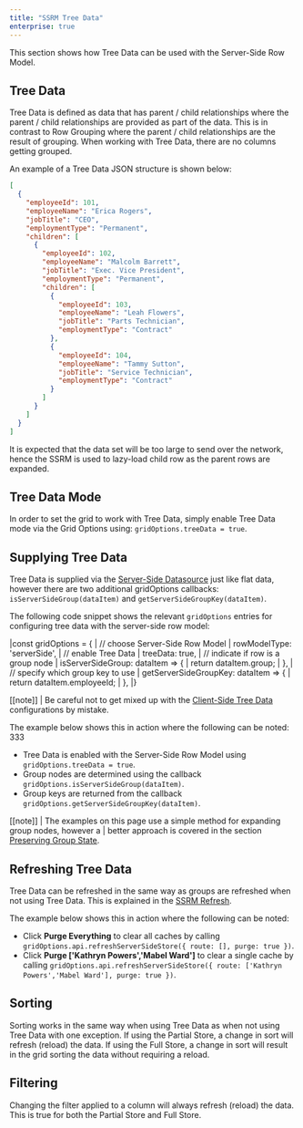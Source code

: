 ```yaml
---
title: "SSRM Tree Data"
enterprise: true
---
```


This section shows how Tree Data can be used with the Server-Side Row Model.

## Tree Data

Tree Data is defined as data that has parent / child relationships where the parent / child relationships are
provided as part of the data. This is in contrast to Row Grouping where the parent / child relationships are
the result of grouping. When working with Tree Data, there are no columns getting grouped.

An example of a Tree Data JSON structure is shown below:

```json
[
  {
    "employeeId": 101,
    "employeeName": "Erica Rogers",
    "jobTitle": "CEO",
    "employmentType": "Permanent",
    "children": [
      {
        "employeeId": 102,
        "employeeName": "Malcolm Barrett",
        "jobTitle": "Exec. Vice President",
        "employmentType": "Permanent",
        "children": [
          {
            "employeeId": 103,
            "employeeName": "Leah Flowers",
            "jobTitle": "Parts Technician",
            "employmentType": "Contract"
          },
          {
            "employeeId": 104,
            "employeeName": "Tammy Sutton",
            "jobTitle": "Service Technician",
            "employmentType": "Contract"
          }
        ]
      }
    ]
  }
]
```

It is expected that the data set will be too large to send over the network, hence the SSRM is used to
lazy-load child row as the parent rows are expanded.

## Tree Data Mode

In order to set the grid to work with Tree Data, simply enable Tree Data mode via the Grid Options
using: `gridOptions.treeData = true`.

## Supplying Tree Data

Tree Data is supplied via the [Server-Side Datasource](/server-side-model-datasource/) just like flat data,
however there are two additional gridOptions callbacks: `isServerSideGroup(dataItem)`
and `getServerSideGroupKey(dataItem)`.

<api-documentation source='grid-properties/properties.json' section='serverSideRowModel' names='["isServerSideGroup", "getServerSideGroupKey"]' ></api-documentation>

The following code snippet shows the relevant `gridOptions` entries for configuring tree data with the
server-side row model:

<snippet spaceBetweenProperties="true">
|const gridOptions = {
|    // choose Server-Side Row Model
|    rowModelType: 'serverSide',
|    // enable Tree Data
|    treeData: true,
|    // indicate if row is a group node
|    isServerSideGroup: dataItem => {
|        return dataItem.group;
|    },
|    // specify which group key to use
|    getServerSideGroupKey: dataItem => {
|        return dataItem.employeeId;
|    },
|}
</snippet>

[[note]]
| Be careful not to get mixed up with the [Client-Side Tree Data](/tree-data/) configurations by mistake.

The example below shows this in action where the following can be noted: 333

- Tree Data is enabled with the Server-Side Row Model using `gridOptions.treeData = true`.
- Group nodes are determined using the callback `gridOptions.isServerSideGroup(dataItem)`.
- Group keys are returned from the callback `gridOptions.getServerSideGroupKey(dataItem)`.

<grid-example title='Tree Data' name='tree-data' type='generated' options='{ "enterprise": true, "exampleHeight": 590, "extras": ["lodash"], "modules": ["serverside", "rowgrouping", "menu", "columnpanel"] }'></grid-example>

[[note]]
| The examples on this page use a simple method for expanding group nodes, however a
| better approach is covered in the section
[Preserving Group State](/server-side-model-grouping/#preserving-group-state).

## Refreshing Tree Data

Tree Data can be refreshed in the same way as groups are refreshed when not using Tree Data. This is
explained in the [SSRM Refresh](/server-side-model-refresh/).

The example below shows this in action where the following can be noted:

- Click **Purge Everything** to clear all caches by calling `gridOptions.api.refreshServerSideStore({ route: [], purge: true })`.
- Click **Purge ['Kathryn Powers','Mabel Ward']** to clear a single cache by calling `gridOptions.api.refreshServerSideStore({ route: ['Kathryn Powers','Mabel Ward'], purge: true })`.

<grid-example title='Purging Tree Data' name='purging-tree-data' type='generated' options='{ "enterprise": true, "exampleHeight": 615, "extras": ["lodash"], "modules": ["serverside", "rowgrouping", "menu", "columnpanel"] }'></grid-example>

## Sorting

Sorting works in the same way when using Tree Data as when not using Tree Data with one exception. If using the Partial Store, a change in sort will refresh (reload) the data. If using the Full Store, a change in sort will result in the grid sorting the data without requiring a reload.

## Filtering

Changing the filter applied to a column will always refresh (reload) the data. This is true for both the Partial Store and Full Store.
